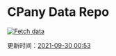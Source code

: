 # CPany Data Repo

[![Fetch data](https://github.com/yjl9903/CPany/actions/workflows/fetch.yml/badge.svg)](https://github.com/yjl9903/CPany/actions/workflows/fetch.yml)

<!-- START_SECTION: update_time -->
更新时间：[2021-09-30 00:53](https://www.timeanddate.com/worldclock/fixedtime.html?msg=Fetch+data&iso=20210930T005352&p1=237)
<!-- END_SECTION: update_time -->

